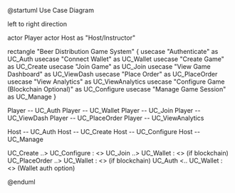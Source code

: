 @startuml Use Case Diagram

left to right direction

actor Player
actor Host as "Host/Instructor"

rectangle "Beer Distribution Game System" {
  usecase "Authenticate" as UC_Auth
  usecase "Connect Wallet" as UC_Wallet
  usecase "Create Game" as UC_Create
  usecase "Join Game" as UC_Join
  usecase "View Game Dashboard" as UC_ViewDash
  usecase "Place Order" as UC_PlaceOrder
  usecase "View Analytics" as UC_ViewAnalytics
  usecase "Configure Game (Blockchain Optional)" as UC_Configure
  usecase "Manage Game Session" as UC_Manage
}

Player -- UC_Auth
Player -- UC_Wallet
Player -- UC_Join
Player -- UC_ViewDash
Player -- UC_PlaceOrder
Player -- UC_ViewAnalytics

Host -- UC_Auth
Host -- UC_Create
Host -- UC_Configure
Host -- UC_Manage

UC_Create ..> UC_Configure : <<include>>
UC_Join ..> UC_Wallet : <<include>> (if blockchain)
UC_PlaceOrder ..> UC_Wallet : <<include>> (if blockchain)
UC_Auth <.. UC_Wallet : <<extend>> (Wallet auth option)

@enduml

